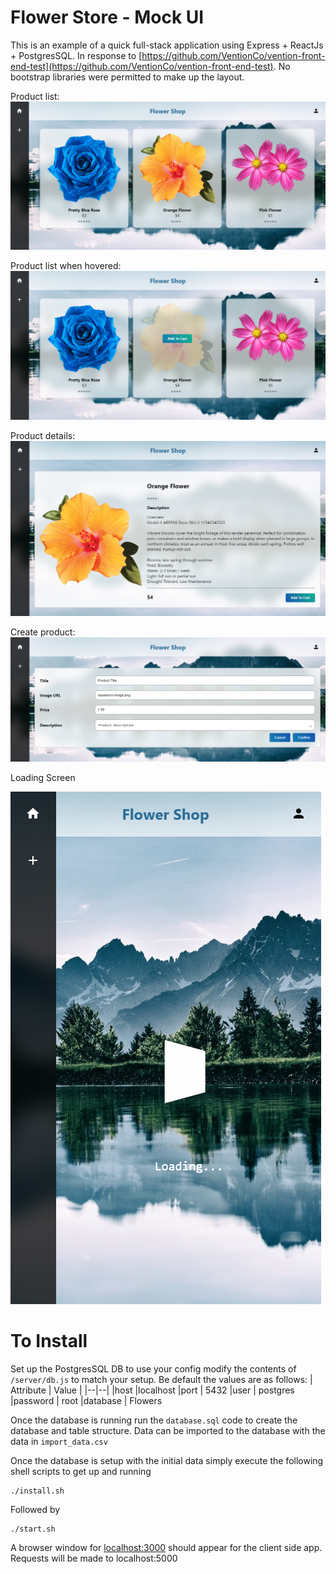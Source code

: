 # Flower Store - Mock UI
This is an example of a quick full-stack application using Express + ReactJs + PostgresSQL.
In response to [https://github.com/VentionCo/vention-front-end-test](https://github.com/VentionCo/vention-front-end-test). 
No bootstrap libraries were permitted to make up the layout. 

Product list:
![enter image description here](https://github.com/ruttyj/FlowerShop/blob/master/docs/list.png?raw=true)
  
  Product list when hovered:
![enter image description here](https://github.com/ruttyj/FlowerShop/blob/master/docs/list-hover.png?raw=true)

Product details:
![enter image description here](https://github.com/ruttyj/FlowerShop/blob/master/docs/product-details.png?raw=true)


Create product:
![enter image description here](https://github.com/ruttyj/FlowerShop/blob/master/docs/add-product.png?raw=true)


Loading Screen

![enter image description here](https://github.com/ruttyj/FlowerShop/blob/master/docs/loading.png?raw=true)




# To Install
Set up the PostgresSQL DB to use your config modify the contents of `/server/db.js` to match your setup.
Be default the values are as follows:
| Attribute | Value |
|--|--|
|host  |localhost 
|port | 5432
|user | postgres
|password | root
|database | Flowers

Once the database is running run the `database.sql` code to create the database and table structure. Data can be imported to the database with the data in `import_data.csv`

Once the database is setup with the initial data simply execute the following shell scripts to get up and running

    ./install.sh

Followed by 

    ./start.sh

A browser window for [localhost:3000](http://localhost:3000/)  should appear for the client side app. Requests will be made to localhost:5000
